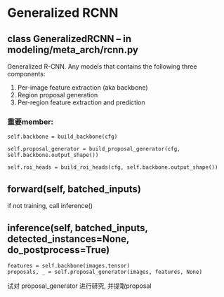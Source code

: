 # Generalized RCNN

## class GeneralizedRCNN – in modeling/meta_arch/rcnn.py 
Generalized R-CNN. Any models that contains the following three components: 
1. Per-image feature extraction (aka backbone)
2. Region proposal generation 
3. Per-region feature extraction and prediction  

### 重要member: 
```
self.backbone = build_backbone(cfg)  

self.proposal_generator = build_proposal_generator(cfg, self.backbone.output_shape())  

self.roi_heads = build_roi_heads(cfg, self.backbone.output_shape()) 
```

## forward(self, batched_inputs) 
if not training, call inference()

## inference(self, batched_inputs, detected_instances=None, do_postprocess=True) 
```images = self.preprocess_image(batched_inputs)  
features = self.backbone(images.tensor)  
proposals, _ = self.proposal_generator(images, features, None) 
```
试对 proposal_generator 进行研究, 并提取proposal  